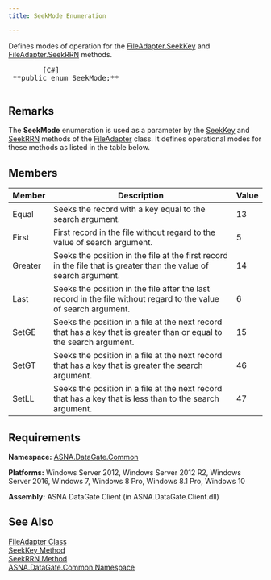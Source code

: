 ```yaml
---
title: SeekMode Enumeration

---
```


Defines modes of operation for the [FileAdapter.SeekKey](file-adapter-class-seek-key-method.html) and [FileAdapter.SeekRRN](file-adapter-class-seek-rrn-method.html) methods.
<pre class="prettyprint">
        <span class="lang">[C#]</span>
 **public enum SeekMode;** 
      </pre>


## Remarks

The **SeekMode** enumeration is used as a parameter by the [ SeekKey](file-adapter-class-seek-key-method.html) and [SeekRRN](file-adapter-class-seek-rrn-method.html) methods of the [FileAdapter](file-adapter-class.html) class. It defines operational modes for these methods as listed in the table below.
## Members



| Member | Description | Value |
| ---- | ---- | ---- |
| Equal | Seeks the record with a key equal to the search argument. | 13 |
| First | First record in the file without regard to the value of search argument. | 5 |
| Greater | Seeks the position in the file at the first record in the file that is greater than the value of search argument. | 14 |
| Last | Seeks the position in the file after the last record in the file without regard to the value of search argument. | 6 |
| SetGE | Seeks the position in a file at the next record that has a key that is greater than or equal to the search argument. | 15 |
| SetGT | Seeks the position in a file at the next record that has a key that is greater the search argument. | 46 |
| SetLL | Seeks the position in a file at the next record that has a key that is less than to the search argument. | 47 |



## Requirements

**Namespace:** [ASNA.DataGate.Common](datagate-common-namespace.html) 

**Platforms:** Windows Server 2012, Windows Server 2012 R2, Windows Server 2016, Windows 7, Windows 8 Pro, Windows 8.1 Pro, Windows 10

**Assembly:** ASNA DataGate Client (in ASNA.DataGate.Client.dll)
## See Also


[FileAdapter Class](file-adapter-class.html)
      <br />
[SeekKey Method](file-adapter-class-seek-key-method.html)
      <br />
[SeekRRN Method](file-adapter-class-seek-rrn-method.html) <br />
[ASNA.DataGate.Common Namespace](datagate-common-namespace.html)

